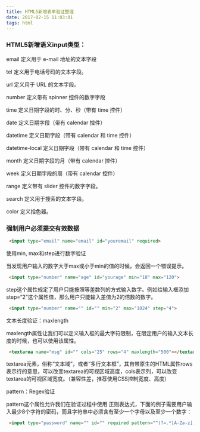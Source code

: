 ```yaml
---
title: HTML5新增表单验证整理
date: 2017-02-15 11:03:01
tags: html
---
```


### HTML5新增语义input类型：

email 定义用于 e-mail 地址的文本字段

tel 定义用于电话号码的文本字段。

url 定义用于 URL 的文本字段。

number 定义带有 spinner 控件的数字字段
<!--more-->
time 定义日期字段的时、分、秒（带有 time 控件）

date 定义日期字段（带有 calendar 控件）

datetime 定义日期字段（带有 calendar 和 time 控件）

datetime-local 定义日期字段（带有 calendar 和 time 控件）

month 定义日期字段的月（带有 calendar 控件）

week 定义日期字段的周（带有 calendar 控件）

range 定义带有 slider 控件的数字字段。

search 定义用于搜索的文本字段。

color 定义拾色器。

### 强制用户必须提交有效数据
```html
 <input type="email" name="email" id="youremail" required>
```
使用min, max和step进行数字验证

当发现用户输入的数字大于max或小于min的值的时候，会返回一个错误提示。
```html
 <input type="number" name="age" id="yourage" min="18" max="120">
```
step这个属性规定了用户只能按照等差数列的方式输入数字。例如给输入框添加step=“2”这个属性值，那么用户只能输入差值为2的倍数的数字。
```html
 <input type="number" name="" id="" min="2" max="1024" step="4">
```
文本长度验证：maxlength

maxlength属性让我们可以定义输入框的最大字符限制，在限定用户的输入文本长度的时候，也可以使用该属性。
```html
 <textarea name="msg" id="" cols="25" rows="4" maxlength="500"></textarea>
```

textarea元素，俗称“文本域”，或者“多行文本框”，其自带原生的HTML属性rows表示行的意思，可以改变textarea的可视区域高度，cols表示列，可以改变textarea的可视区域宽度。（兼容性差，推荐使用CSS控制宽度、高度）

pattern：Regex验证

pattern这个属性允许我们在验证过程中使用 正则表达式，下面的例子需要用户输入最少8个字符的密码，而且字符串中必须含有至少一个字母以及至少一个数字：
```html
 <input type="password" name="" id="" required pattern="^(?=.*[A-Za-z])(?=.*\d)[A-Za-z\d]{8,}$">
```